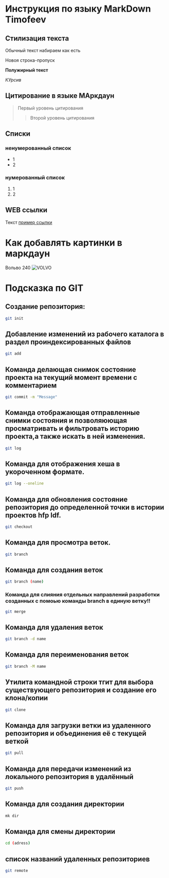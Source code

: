 # Инструкция по языку MarkDown Timofeev

## Стилизация текста
Обычный текст набираем как есть

Новоя строка-пропуск

**Полужирный текст**

*КУрсив*

## Цитирование в языке МАркдаун
> Первый уровень цитирования
>> Второй уровень цитирования


## Списки
### ненумерованный список
* 1
* 2
### нумерованный список
1. 1
2. 2

## WEB ссылки
Текст [пример ссылки](http.exemple.com "Всплывающая подсказка")

# Как добавлять картинки в маркдаун
Вольво 240
![VOLVO](240.jpg)


# Подсказка по GIT

## Создание репозитория:
```sh
git init
```
## Добавление изменений из рабочего каталога в раздел проиндексированных файлов
```sh
git add
```

## Команда делающая снимок состояние проекта на текущий момент времени с комментарием
```sh
git commit -m "Message"
```               

## Команда отображающая отправленные снимки состояния и позволяюющая просматривать и фильтровать историю проекта,а также искать в ней изменения.
```sh
git log
```

## Команда для отображения хеша в укороченном формате.
```sh
git log --oneline
```

## Команда для обновления состояние репозитория до определенной точки в истории проектов hfp ldf.
```sh
git checkout 
```
## Команда для просмотра веток.
```sh
git branch
```

## Команда для создания веток
```sh
git branch (name)
```
### Команда для слияния отдельных направлений разработки созданных с помоью команды branch в единую ветку!!
```sh
git merge
```
## Команда для удаления веток
```sh
git branch -d name
```

## Команда для переименования веток
```sh
git branch -M name
```

## Утилита командной строки тгит для выбора существующего репозитория и создание его клона/копии
```sh
git clone
```

## Команда для загрузки ветки из удаленного репозитория и объединения её с текущей веткой
```sh
git pull
```

## Команда для передачи изменений из локального репозитория в удалённый
```sh
git push
```

## Команда для создания директории
```sh
mk dir
```

## Команда для смены директории
```sh
cd (adress)
```

## список названий удаленных репозиториев
```sh
git remote 
```